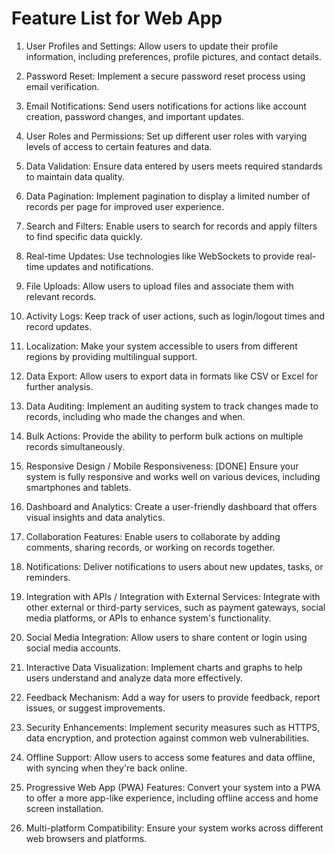 # Feature List for Web App

1. User Profiles and Settings:
Allow users to update their profile information, including preferences, profile pictures, and contact details.

2. Password Reset:
Implement a secure password reset process using email verification.

3. Email Notifications:
Send users notifications for actions like account creation, password changes, and important updates.

4. User Roles and Permissions:
Set up different user roles with varying levels of access to certain features and data.

5. Data Validation:
Ensure data entered by users meets required standards to maintain data quality.

6. Data Pagination:
Implement pagination to display a limited number of records per page for improved user experience.

7. Search and Filters:
Enable users to search for records and apply filters to find specific data quickly.

8. Real-time Updates:
Use technologies like WebSockets to provide real-time updates and notifications.

9. File Uploads:
Allow users to upload files and associate them with relevant records.

10. Activity Logs:
Keep track of user actions, such as login/logout times and record updates.

11. Localization:
Make your system accessible to users from different regions by providing multilingual support.

12. Data Export:
Allow users to export data in formats like CSV or Excel for further analysis.

13. Data Auditing:
Implement an auditing system to track changes made to records, including who made the changes and when.

14. Bulk Actions:
Provide the ability to perform bulk actions on multiple records simultaneously.

15. Responsive Design / Mobile Responsiveness: [DONE]
Ensure your system is fully responsive and works well on various devices, including smartphones and tablets.

16. Dashboard and Analytics:
Create a user-friendly dashboard that offers visual insights and data analytics.

17. Collaboration Features:
Enable users to collaborate by adding comments, sharing records, or working on records together.

18. Notifications:
Deliver notifications to users about new updates, tasks, or reminders.

19. Integration with APIs / Integration with External Services:
Integrate with other external or third-party services, such as payment gateways, social media platforms, or APIs to enhance system's functionality.

20. Social Media Integration:
Allow users to share content or login using social media accounts.

21. Interactive Data Visualization:
Implement charts and graphs to help users understand and analyze data more effectively.

22. Feedback Mechanism:
Add a way for users to provide feedback, report issues, or suggest improvements.

23. Security Enhancements:
Implement security measures such as HTTPS, data encryption, and protection against common web vulnerabilities.

24. Offline Support:
Allow users to access some features and data offline, with syncing when they're back online.

25. Progressive Web App (PWA) Features:
Convert your system into a PWA to offer a more app-like experience, including offline access and home screen installation.

26. Multi-platform Compatibility:
Ensure your system works across different web browsers and platforms.